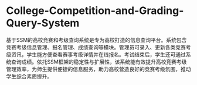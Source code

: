 # College-Competition-and-Grading-Query-System
基于SSM的高校竞赛和考级查询系统是专为高校打造的信息查询平台。系统包含竞赛考级信息管理、报名管理、成绩查询等模块。管理员可录入、更新各类竞赛考级资讯，学生能方便查看赛事考级详情并在线报名。考试结束后，学生还可通过系统查询成绩。依托SSM框架的稳定性与扩展性，该系统能有效提升高校竞赛考级管理效率，为师生提供便捷的信息服务，助力高校营造良好的竞赛考级氛围，推动学生综合素质提升。
